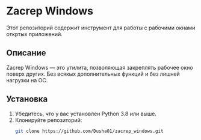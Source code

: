 # Zacrep Windows

Этот репозиторий содержит инструмент для работы с рабочими окнами откртых приложений.

## Описание
Zacrep Windows — это утилита, позволяющая закреплять рабочее окно поверх других. Без всякых дополнительных функций и без лишней нагрузки на ОС.

## Установка
1. Убедитесь, что у вас установлен Python 3.8 или выше.
2. Клонируйте репозиторий:
   ```bash
   git clone https://github.com/Dusha01/zacrep_windows.git

